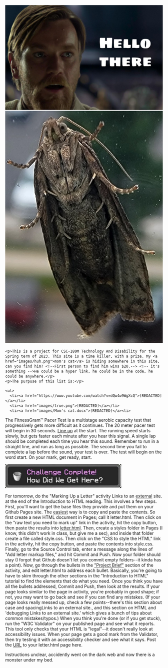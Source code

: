 <html>
  <head>
    <meta charset="utf-8">
    <img src="images/Screenshot 2023-05-23 at 15-04-56 hello there - Google Search.png" alt="Hello there">
   <body>
    <img src="images/disboi.jpg" alt="The finest boi">
     
    <p>This is a project for CSC-180M Technology And Disability for the Spring term of 2023. This site is a time killer, with a prize. My <a href="images/huh.png">mom's cat</a> is hiding somewhere in this site, can you find him? <!--First person to find him wins $20.--> <!-- it's something -->He could be a hyper link, he could be in the code, he could be anywhere.</p>
    <p>The purpuse of this list is:</p>
<!-- https://youtu.be/IkZRiaWy4Dw?t=11 -->
    <ul> 
      <li><a href="https://www.youtube.com/watch?v=dQw4w9WgXcQ">[REDACTED]</a></li>
      <li><a href="images/true.png">[REDACTED]</a></li>
      <li><a href="images/Mom's cat.docx">[REDACTED]</a><li>
</ul>
<p> The FitnessGram™ Pacer Test is a multistage aerobic capacity test that progressively gets more difficult as it continues. The 20 meter pacer test will begin in 30 seconds. <a href="https://www.youtube.com/shorts/3-wk1CYv8JY">Line up</a> at the start. The running speed starts slowly, but gets faster each minute after you hear this signal. A single lap should be completed each time you hear this sound. Remember to run in a straight line, and run as long as possible. The second time you fail to complete a lap before the sound, your test is over. The test will begin on the word start. On your mark, get ready, start. </p>
 <img src="images/how.png" alt="How did we get here?"> <!-- I see you looking at the code -->
    <p>For tomorrow, do the "Marking Up a Letter" activity Links to an <a href="https://www.alma.edu/live/profiles/8210-scott-d-dexter">external</a> site. at the end of the Introduction to HTML reading. This involves a few steps. First, you'll want to get the base files they provide and put them on your Github Pages site. The <a href="images/yes.png">easiest</a> way is to copy and paste the contents. So first create a new HTML document in Pages; call it letter.html. Then click on the "raw text you need to mark up" link in the activity, hit the copy button, then paste the results into <a href="images/big lad.jpg">letter.html</a>. Then, create a styles folder in Pages (I know, this didn't work in class, but give me a sec), and inside that folder create a file called style.css. Then click on the "CSS to style the HTML" link in the activity, hit the copy button, and paste the contents into style.css. Finally, go to the Source Control tab, enter a message along the lines of "Add letter markup files," and hit Commit and Push. Now your folder should stay (I forgot that Github doesn't let you commit empty folders--it kinda has a point).
Now, go through the bullets in the <a href="https://www.youtube.com/watch?v=TXK03FHVsHk">"Project Brief"</a> section of the activity, and edit letter.html to address each bullet. Basically, you're going to have to skim through the other sections in the "Introduction to HTML" tutorial to find the elements that do what you need. Once you think you have all the bullets addressed, Commit and Push, then look at the results. If your page looks similar to the page in activity, you're probably in good shape; if not, you may want to go back and see if you can find any mistakes. (If your page looks really messed up, check a few points--there's this section about case and spacingLinks to an external site., and this section on HTML and 'debugging Links to an external site.' which gives a bunch of tips about common mistakes/typos.) When you think you're done (or if you get stuck), run the "W3C Validator" on your published page and see what it reports. This tool only checks that your HTML is "legal"--it doesn't really look at accessibility issues. When your page gets a good mark from the Validator, then try testing it with an accessibility checker and see what it says. 
      Post the <a href="images/LGBTQ.jpg">URL</a> to your letter.html page here.</p>
    <p>Instructions unclear, accidently went on the dark web and now there is a monster under my bed.</p>
          
  </body>
</html>
